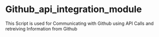 # Github_api_integration_module
This Script is used for Communicating with Github using API Calls and retreiving Information from Github
